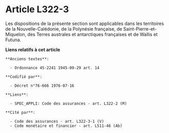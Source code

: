# Article L322-3

Les dispositions de la présente section sont applicables dans les territoires de la Nouvelle-Calédonie, de la Polynésie
française, de Saint-Pierre-et-Miquelon, des Terres australes et antarctiques françaises et de Wallis et Futuna.

**Liens relatifs à cet article**

	**Anciens textes**:

	  - Ordonnance 45-2241 1945-09-29 art. 14

	**Codifié par**:

	  - Décret n°76-666 1976-07-16

	**Liens**:

	  - SPEC_APPLI: Code des assurances - art. L322-2 (M)

	**Cité par**:

	  - Code des assurances - art. L322-3-1 (V)
	  - Code monétaire et financier - art. L511-46 (Ab)
